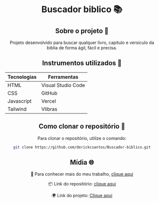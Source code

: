 <div align="center">
  
# Buscador biblico :books:

## Sobre o projeto :mag_right:
Projeto desenvolvido para buscar qualquer livro, capitulo e versiculo da biblia de forma ágil, fácil e precisa. 

## Instrumentos utilizados :hammer:

| Tecnologias | Ferramentas        |
|-------------|--------------------|
| HTML        | Visual Studio Code |
| CSS         | GitHub             |
| Javascript  | Vercel             |
| Tailwind    | Vlibras            |

## Como clonar o repositório  :floppy_disk:

Para clonar o repositório, utilize o comando:

```bash
git clone https://github.com/derickcsantos/Buscador-biblico.git
```
  
## Mídia :globe_with_meridians:
  
🔗 Para conhecer mais do meu trabalho, [clique aqui](https://www.linkedin.com/in/derickcampossantos/)

📦 Link do repositório: [clique aqui](https://derickcsantos.github.io/Buscador-biblico)

🌍 Link do projeto: [Clique aqui](https://buscadorbiblico-dcs.vercel.app/)

</div>
